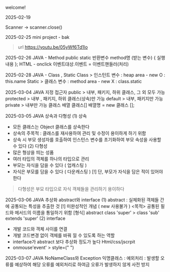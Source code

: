 welcome!


2025-02-19

Scanner 
->
scanner.close()

2025-02-25 
 mini project - bak
>url https://youtu.be/05yWf6Td1lo

2025-02-26
 JAVA - Method
  public static 반환변수 method명 (받는 변수) { 실행 내용 };
 HTML - onclick
  이벤트대상.이벤트 = 이벤트핸들러(처리)

2025-02-28
 JAVA - Class , Static
  Class  > 인스턴트 변수 : heap area - new O : this.name
  Static > 클래스 변수 : method area - new X : class.static

 2025-03-04
  JAVA 지정 접근자
   public    > 내부, 패키지, 하위 클래스, 그 외 모두 가능
   protected > 내부 , 패키지, 하위 클래스(상속)만 가능
   default   > 내부, 패키지만 가능
   private   > 내부만 가능
  클래스 배열
   클래스[] 배열명 = new 클래스 [];

2025-03-05
 JAVA 상속과 다형성
  (1) 상속
   - 모든 클래스는 Object 클래스를 상속한다
   - 상속의 주목적 : 클래스를 재사용하여 관리 및 수정이 용이하게 하기 위함
   - 상속 시 부모 생성자를 호출하여 인스턴스 변수를 초기화하여 부모 속성을 사용할 수 있다
  (2) 다형성
   - 많은 형상을 띄는 성품
   - 여러 타입의 객체를 하나의 타입으로 관리
   - 부모는 자식을 담을 수 있다 ( 업캐스팅 )
   - 자식은 부모를 담을 수 있다 ( 다운캐스팅 )
     [!] 단, 부모가 자식을 담은 적이 있어야 한다
   > 다형성은 부모 타입으로 자식 객체들을 관리하기 용이하다
 
2025-03-06
 JAVA 추상화 abstract와 interface
  (1) abstract
   : 실체화된 객체들 간에 공통되는 특성을 추출한 것
    [!] 미완성적인 개념 ( new 사용불가 )
    <목적>
     공통된 필드와 메서드의 이름을 통일하기 위함
   [형식] abstract class 'super' > class 'sub' extends 'super'
  (2) interface
   - 개발 코드와 객체 사이를 연결
   - 개발 코드변경 없이 객체를 바꿔 낄 수 있도록 하는 역할
   - interface가 abstract 보다 추상화 정도가 높다
 Html/css/jscrpit
  - onmouse'event' > style=(" ")

2025-03-07
 JAVA NoNameClass와 Exception
  익명클래스 : 
  예외처리 : 발생할 오류를 예상하여 해당 오류를 예외처리로 하여금 오류가 발생하지 않게 사전 방지
